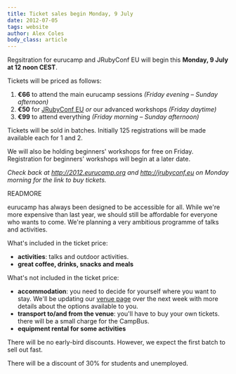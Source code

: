 ```yaml
---
title: Ticket sales begin Monday, 9 July
date: 2012-07-05
tags: website
author: Alex Coles
body_class: article
---
```


Regsitration for eurucamp and JRubyConf EU will begin this **Monday, 9 July
at 12 noon CEST**.

Tickets will be priced as follows:

1. **€66** to attend the main eurucamp sessions
   _(Friday evening – Sunday afternoon)_
2. **€50** for [JRubyConf EU][jrubyconfeu] _or_ our advanced workshops _(Friday daytime)_
3. **€99** to attend everything
   _(Friday morning – Sunday afternoon)_

Tickets will be sold in batches. Initially 125 registrations will be made
available each for 1 and 2.

We will also be holding beginners' workshops for free on Friday.
Registration for beginners' workshops will begin at a later date.

_Check back at <http://2012.eurucamp.org> and <http://jrubyconf.eu> on Monday
morning for the link to buy tickets._

READMORE

eurucamp has always been designed to be accessible for all. While we're more
expensive than last year, we should still be affordable for everyone who wants
to come. We're planning a very ambitious programme of talks and activities.


What's included in the ticket price:

- **activities**: talks and outdoor activities.
- **great coffee, drinks, snacks and meals**


What's not included in the ticket price:

- **accommodation**: you need to decide for yourself where you want to stay.
  We'll be updating our [venue page][venue] over the next week with more
  details about the options available to you.
- **transport to/and from the venue**: you'll have to buy your own tickets.
 there will be a small charge for the CampBus.
- **equipment rental for some activities**


There will be no early-bird discounts. However, we expect the first batch to
sell out fast.

There will be a discount of 30% for students and unemployed.


[jrubyconfeu]:http://jrubyconf.eu/
[venue]:/venue
